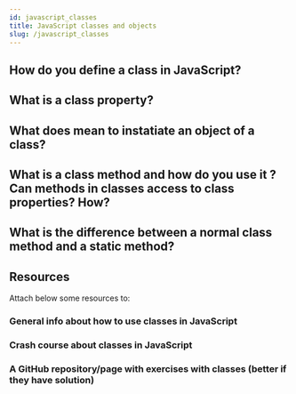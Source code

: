 ```yaml
---
id: javascript_classes
title: JavaScript classes and objects
slug: /javascript_classes
---
```


## How do you define a class in JavaScript?

## What is a class property?  

## What does mean to instatiate an object of a class?

## What is a class method and how do you use it ? Can methods in classes access to class properties? How?

## What is the difference between a __normal__ class method and a static method?


## Resources
Attach below some resources to:

### General info about how to use classes in JavaScript
### Crash course about classes in JavaScript
### A GitHub repository/page with exercises with classes (better if they have solution)
